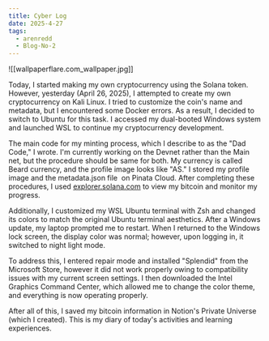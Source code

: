 ```yaml
---
title: Cyber Log
date: 2025-4-27
tags:
  - arenredd
  - Blog-No-2
---
```

![[wallpaperflare.com_wallpaper.jpg]]

Today, I started making my own cryptocurrency using the Solana token. However, yesterday (April 26, 2025), I attempted to create my own cryptocurrency on Kali Linux. I tried to customize the coin's name and metadata, but I encountered some Docker errors. As a result, I decided to switch to Ubuntu for this task. I accessed my dual-booted Windows system and launched WSL to continue my cryptocurrency development.

The main code for my minting process, which I describe to as the "Dad Code," I wrote. I'm currently working on the Devnet rather than the Main net, but the procedure should be same for both. My currency is called Beard currency, and the profile image looks like "AS." I stored my profile image and the metadata.json file  on Pinata Cloud. After completing these procedures, I used [explorer.solana.com](http://explorer.solana.com/) to view my bitcoin and monitor my progress.

Additionally, I customized my WSL Ubuntu terminal with Zsh and changed its colors to match the original Ubuntu terminal aesthetics. After a Windows update, my laptop prompted me to restart. When I returned to the Windows lock screen, the display color was normal; however, upon logging in, it switched to night light mode.

To address this, I entered repair mode and installed "Splendid" from the Microsoft Store, however it did not work properly owing to compatibility issues with my current screen settings. I then downloaded the Intel Graphics Command Center, which allowed me to change the color theme, and everything is now operating properly.

After all of this, I saved my bitcoin information in Notion's Private Universe (which I created). This is my diary of today's activities and learning experiences.